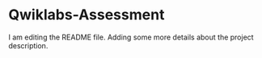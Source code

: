 # Qwiklabs-Assessment

I am editing the README file. Adding some more details about the project description.
